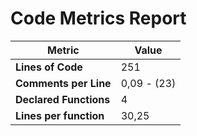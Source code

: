 # Code Metrics Report

| Metric                          | Value       |
|---------------------------------|-------------|
| **Lines of Code**               | 251         |
| **Comments per Line**           | 0,09 - (23) |
| **Declared Functions**          | 4           |
| **Lines per function**          | 30,25       |


